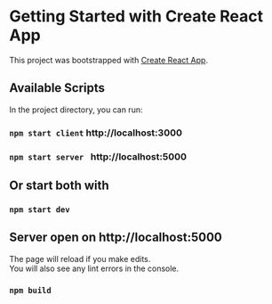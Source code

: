 # Getting Started with Create React App

This project was bootstrapped with [Create React App](https://github.com/facebook/create-react-app).


## Available Scripts

In the project directory, you can run:
### `npm start client` http://localhost:3000
### `npm start server ` http://localhost:5000

## Or start both with

### `npm start dev `

## Server open on http://localhost:5000

The page will reload if you make edits.\
You will also see any lint errors in the console.

### `npm build`
